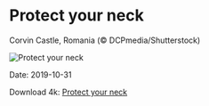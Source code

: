 # Protect your neck

Corvin Castle, Romania (© DCPmedia/Shutterstock)

![Protect your neck](https://bing.com/th?id=OHR.VampireCastle_EN-US6679168218_UHD.jpg&rf=LaDigue_UHD.jpg&pid=hp&w=1024&h=576)

Date: 2019-10-31

Download 4k: [Protect your neck](https://bing.com/th?id=OHR.VampireCastle_EN-US6679168218_UHD.jpg&rf=LaDigue_UHD.jpg&pid=hp&w=3840&h=2160)

